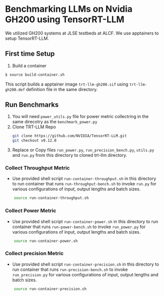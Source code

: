 # Benchmarking LLMs on Nvidia GH200 using TensorRT-LLM

We utilized GH200 systems at JLSE testbeds at ALCF. We use apptainers to setup TensorRT-LLM. 

## First time Setup


1. Build a container 
```bash
$ source build-container.sh
```
This script builds a apptainer image `trt-llm-gh200.sif` using `trt-llm-gh200.def` definition file in the same directory. 


## Run Benchmarks 

1. You will need `power_utils.py` file for power metric collectring in the same direcotry as the `benchmark_power.py`
2. Clone TRT-LLM Repo
    ```bash
    git clone https://github.com/NVIDIA/TensorRT-LLM.git
    git checkout v0.12.0
    ```
3. Replace or Copy files `run_power.py`, `run_precision_bench.py`, `utils.py` and `run.py` from this directory to cloned trt-llm directory. 


### Collect Throughput Metric

* Use provided shell script `run-container-throughput.sh` in this directory to run container that runs `run-throughput-bench.sh` to invoke `run.py` for various configurations of input, output lengths and batch sizes. 

```bash
    source run-container-throughput.sh
```

### Collect Power Metric

* Use provided shell script `run-container-power.sh` in this directory to run container that runs `run-power-bench.sh` to invoke `run_power.py` for various configurations of input, output lengths and batch sizes. 

```bash
    source run-container-power.sh
```

### Collect precision Metric

* Use provided shell script `run-container-precision.sh` in this directory to run container that runs `run-precision-bench.sh` to invoke `run_precision.py` for various configurations of input, output lengths and batch sizes. 

```bash
    source run-container-precision.sh
```